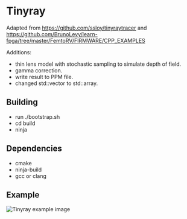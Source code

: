 # Tinyray

Adapted from https://github.com/ssloy/tinyraytracer and https://github.com/BrunoLevy/learn-fpga/tree/master/FemtoRV/FIRMWARE/CPP_EXAMPLES

Additions:
* thin lens model with stochastic sampling to simulate depth of field.
* gamma correction.
* write result to PPM file.
* changed std::vector to std::array.


## Building
* run ./bootstrap.sh
* cd build
* ninja

## Dependencies
* cmake
* ninja-build
* gcc or clang

## Example

![Tinyray example image](https://github.com/trcwm/tinyray/blob/master/tinyray.png)
